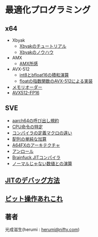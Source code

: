 # 最適化プログラミング

## x64

- Xbyak
  - [Xbyakのチュートリアル](x64/xbyak.md)
  - [Xbyakのノウハウ](x64/xbyak-knowhow.md)
- AMX
  - [AMX所感](x64/amx.md)
- AVX-512
  - [int8とbfloat16の積和演算](x64/int8-bfloat16.md)
  - [floatの指数関数のAVX-512による実装](x64/exp.md)
- [メモリオーダー](https://github.com/herumi/misc/blob/master/cpp/fence.md)
- [AVX512-FP16](x64/fp16.md)

## SVE

- [aarch64の呼び出し規約](aarch64/convension.md)
- [CPU命令の特定](aarch64/cpuinfo.md)
- [コンパイラの定義マクロの違い](aarch64/compiler-specific.md)
- [配列の単純な加算](aarch64/sum.md)
- [A64FXのアーキテクチャ](aarch64/a64fx.md)
- [アンロール](aarch64/unroll.md)
- [Brainfuck JITコンパイラ](aarch64/bf.md)
- [ノーマルじゃない数値との演算](aarch64/compare.md)

## [JITのデバッグ方法](jit-debug.md)
## [ビット操作あれこれ](bit-operation.md)

## 著者

光成滋生(herumi : herumi@nifty.com)
